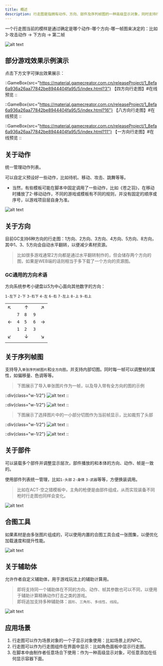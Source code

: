 ```yaml
---
title: 概述
description: 行走图是指拥有动作、方向、部件及序列帧图的一种高级显示对象，同时支持行走图辅助体。
---
```


一个行走图当前的模样是通过确定是哪个动作-哪个方向-哪一帧图来决定的：比如3-攻击动作 -> 下方向 -> 第二帧

![alt text](https://assbak.gcw.wiki/gcw/image/zh_hans/getting-started/9.avatar/1.index/image.png)

## 部分游戏效果示例演示

点击下方文字可弹出效果展示：

::GameBox{src="https://material.gamecreator.com.cn/releaseProject/1_8efa6a936a26aa77842be8944404fa95/5/index.html?3"}
【四方向行走图】#在线预览
::

::GameBox{src="https://material.gamecreator.com.cn/releaseProject/1_8efa6a936a26aa77842be8944404fa95/5/index.html?16"}
【八方向行走图】#在线预览
::

::GameBox{src="https://material.gamecreator.com.cn/releaseProject/1_8efa6a936a26aa77842be8944404fa95/5/index.html?11"}
【一方向行走图】#在线预览
::

## 关于动作

统一管理动作列表。

可以自定义预设好一些动作，比如待机、移动、攻击、跳舞等等。

- 当然，有些模板可能在脚本中固定调用了一些动作，比如《苍之羽》，在移动时播放了2-移动动作，不同的游戏或模板有不同的规则，并没有固定的顺序或序号，以游戏项目层自身为准。

![alt text](https://assbak.gcw.wiki/gcw/image/zh_hans/getting-started/9.avatar/1.index/image-1.png)

## 关于方向

目前GC支持6种方向的行走图：1方向、2方向、3方向、4方向、5方向、8方向，其中1、3、5方向会自动水平翻转，以便减少素材资源。

> 比如很多游戏通常2方向都是通过水平翻转制作的，但会储存两个方向的图，如果是WEB端的话则相当于多下载了一个方向的资源图。

### GC通用的方向术语

方向系统参考小键盘以5为中心面向其他数字的方向：

`1-左下` `2-下` `3-右下` `4-左` `6-右` `7-左上` `8-上` `9-右上`

|     |     |     |     |     |
| --- | --- | --- | --- | --- |
| ↖   |     | ↑   |     | ↗   |
|     | `7` | `8` | `9` |     |
| ←   | `4` | `5` | `6` | →   |
|     | `1` | `2` | `3` |     |
| ↙   |     | ↓   |     | ↘   |
|     |     |     |     |     |

## 关于序列帧图

支持导入`单张序列帧图片`和`全方向图`，并支持内部切图。同时每一帧可以调整帧的属性，如偏移量、色调等等。

> 下图展示了导入单张图片作为一帧，以及导入带有全方向的图的示例

::div{class="w-1/2"}
![alt text](https://assbak.gcw.wiki/gcw/image/zh_hans/getting-started/9.avatar/1.index/image-2.png)
::

::div{class="w-1/2"}
![alt text](https://assbak.gcw.wiki/gcw/image/zh_hans/getting-started/9.avatar/1.index/image-3.png)
::

> 下图展示了选择图片中的一小部分切图作为当前帧显示，比如裁剪了头部

::div{class="w-1/2"}
![alt text](https://assbak.gcw.wiki/gcw/image/zh_hans/getting-started/9.avatar/1.index/image-4.png)
::

::div{class="w-1/2"}
![alt text](https://assbak.gcw.wiki/gcw/image/zh_hans/getting-started/9.avatar/1.index/image-5.png)
::

## 关于部件

可以装载多个部件并调整显示层次，部件播放的和本体的方向、动作、帧是一致的。

使用部件列表统一管理，比如`1-头部` `2-身体` `3-武器`等等，方便换装调用。

> 比如在ACT-空之猎模板中，主角的枪便是由部件组成，从而实现装备不同枪时行走图也同样会变化。

![alt text](https://assbak.gcw.wiki/gcw/image/zh_hans/getting-started/9.avatar/1.index/image-6.png)

## 合图工具

如果素材是由多张图片组成的，可以使用内置的合图工具合成一张图集，以便优化加载速度和提升性能。

![alt text](https://assbak.gcw.wiki/gcw/image/zh_hans/getting-started/9.avatar/1.index/image-7.png)

## 关于辅助体

允许作者自定义辅助体，用于游戏玩法上的辅助计算用。

> 即将支持同一个辅助体在不同的方向、动作、帧其参数也可以不同，以便用于辅助计算精确动作打击之类的游戏。
> <br>即将追加支持多种辅助体：`圆形`、`三角形`、`多线性`、`线段`。

![alt text](https://assbak.gcw.wiki/gcw/image/zh_hans/getting-started/9.avatar/1.index/image-8.png)

## 应用场景

1. 行走图可以作为场景对象的一个子显示对象使用：比如场景上的NPC。
2. 行走图可以作为行走图组件在界面中显示：比如角色面板中显示行走图。
3. 在脚本中由制作者任意场合下使用：作为一种高级显示对象，可任意添加在任何显示容器下面。

<!-- ## 参考资料

- [API-单机版-客户端行走图: Avatar](/zh_hans/library/2d/client/avatar)
- [API-单机版-客户端行走图界面组件: UIAvatar](/zh_hans/library/2d/client/interface/uiavatar)
- [API-单机版-客户端行走图动作数据: AvatarAction](/zh_hans/library/2d/client/data/avataraction)
- [API-单机版-客户端行走图帧图像数据: AvatarFrameImage](/zh_hans/library/2d/client/data/avatarframeimage)
- [API-单机版-客户端行走图辅助体数据: AvatarRefObj](/zh_hans/library/2d/client/data/avatarrefobj)
- [API-网络版-客户端行走图: Avatar](/zh_hans/library/2dnetwork/client/avatar)
- [API-网络版-客户端行走图界面组件: UIAvatar](/zh_hans/library/2dnetwork/client/interface/uiavatar)
- [API-网络版-客户端行走图动作数据: AvatarAction](/zh_hans/library/2dnetwork/client/data/avataraction)
- [API-网络版-客户端行走图帧图像数据: AvatarFrameImage](/zh_hans/library/2dnetwork/client/data/avatarframeimage)
- [API-网络版-客户端行走图辅助体数据: AvatarRefObj](/zh_hans/library/2dnetwork/client/data/avatarrefobj) -->
